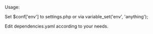Usage:

Set $conf['env'] to settings.php or via variable_set('env', 'anything');

Edit dependencies.yaml according to your needs.
